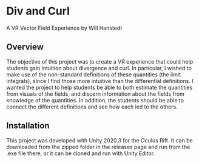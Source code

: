 # Div and Curl
A VR Vector Field Experience by Will Hanstedt

## Overview
The objective of this project was to create a VR experience that could help students gain intuition about divergence and curl. In particular, I wished to make use of the non-standard definitions of these quantities (the limit integrals), since I find those more intuitive than the differential definitions. I wanted the project to help students be able to both estimate the quantities from visuals of the fields, and discern information about the fields from knowledge of the quantities. In addition, the students should be able to connect the different definitions and see how each led to the others. 

## Installation
This project was developed with Unity 2020.3 for the Oculus Rift. It can be downloaded from the zipped folder in the releases page and run from the .exe file there, or it can be cloned and run with Unity Editor. 

